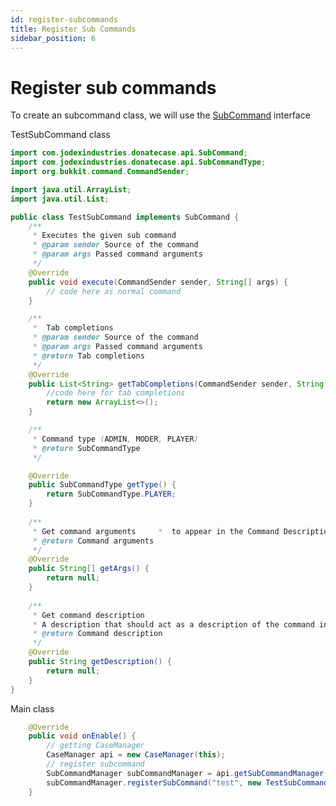 ```yaml
---
id: register-subcommands
title: Register Sub Commands
sidebar_position: 6
---
```

# Register sub commands

To create an subcommand class, we will use the [SubCommand](https://repo.jodexindustries.xyz/javadoc/releases/com/jodexindustries/donatecase/DonateCaseAPI/latest/.cache/unpack/com/jodexindustries/donatecase/api/data/SubCommand.html) interface

TestSubCommand class
```java
import com.jodexindustries.donatecase.api.SubCommand;
import com.jodexindustries.donatecase.api.SubCommandType;
import org.bukkit.command.CommandSender;

import java.util.ArrayList;
import java.util.List;

public class TestSubCommand implements SubCommand {
    /**
     * Executes the given sub command
     * @param sender Source of the command
     * @param args Passed command arguments
     */
    @Override
    public void execute(CommandSender sender, String[] args) {
        // code here as normal command
    }

    /**
     *  Tab completions
     * @param sender Source of the command
     * @param args Passed command arguments
     * @return Tab completions
     */
    @Override
    public List<String> getTabCompletions(CommandSender sender, String[] args) {
        //code here for tab completions
        return new ArrayList<>();
    }

    /**
     * Command type (ADMIN, MODER, PLAYER)
     * @return SubCommandType
     */

    @Override
    public SubCommandType getType() {
        return SubCommandType.PLAYER;
    }
    
    /**
     * Get command arguments     *  to appear in the Command Description in /dc help
     * @return Command arguments
     */
    @Override
    public String[] getArgs() {
        return null;
    }
    
    /**
     * Get command description
     * A description that should act as a description of the command in the /dc help
     * @return Command description
     */
    @Override
    public String getDescription() {
        return null;
    }
}

```

Main class
```java
    @Override
    public void onEnable() {
        // getting CaseManager
        CaseManager api = new CaseManager(this);
        // register subcommand
        SubCommandManager subCommandManager = api.getSubCommandManager();
        subCommandManager.registerSubCommand("test", new TestSubCommand());
    }
```